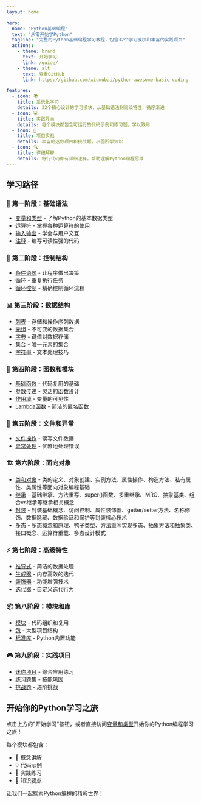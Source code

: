 ```yaml
---
layout: home

hero:
  name: "Python基础编程"
  text: "从零开始学Python"
  tagline: "完整的Python基础编程学习教程，包含32个学习模块和丰富的实践项目"
  actions:
    - theme: brand
      text: 开始学习
      link: /guide/
    - theme: alt
      text: 查看GitHub
      link: https://github.com/xiumubai/python-awesome-basic-coding

features:
  - icon: 📚
    title: 系统化学习
    details: 32个精心设计的学习模块，从基础语法到高级特性，循序渐进
  - icon: 💻
    title: 实践导向
    details: 每个模块都包含可运行的代码示例和练习题，学以致用
  - icon: 🎯
    title: 项目实战
    details: 丰富的迷你项目和挑战题，巩固所学知识
  - icon: 🔍
    title: 详细解释
    details: 每行代码都有详细注释，帮助理解Python编程思维
---
```


## 学习路径

### 🚀 第一阶段：基础语法
- [变量和类型](/guide/01-variables-and-types/) - 了解Python的基本数据类型
- [运算符](/guide/02-operators/) - 掌握各种运算符的使用
- [输入输出](/guide/03-input-output/) - 学会与用户交互
- [注释](/guide/04-comments/) - 编写可读性强的代码

### 🎯 第二阶段：控制结构
- [条件语句](/guide/05-conditions/) - 让程序做出决策
- [循环](/guide/06-loops/) - 重复执行任务
- [循环控制](/guide/07-loop-control/) - 精确控制循环流程

### 📊 第三阶段：数据结构
- [列表](/guide/08-lists/) - 存储和操作序列数据
- [元组](/guide/09-tuples/) - 不可变的数据集合
- [字典](/guide/10-dictionaries/) - 键值对数据存储
- [集合](/guide/11-sets/) - 唯一元素的集合
- [字符串](/guide/12-strings/) - 文本处理技巧

### 🔧 第四阶段：函数和模块
- [基础函数](/guide/13-basic-functions/) - 代码复用的基础
- [参数传递](/guide/14-parameters/) - 灵活的函数设计
- [作用域](/guide/15-scope/) - 变量的可见性
- [Lambda函数](/guide/16-lambda/) - 简洁的匿名函数

### 📁 第五阶段：文件和异常
- [文件操作](/guide/17-file-operations/) - 读写文件数据
- [异常处理](/guide/18-exception-handling/) - 优雅地处理错误

### 🏗️ 第六阶段：面向对象
- [类和对象](/guide/19-classes-objects/) - 类的定义、对象创建、实例方法、属性操作、构造方法、私有属性、类属性等面向对象编程基础
- [继承](/guide/20-inheritance/) - 基础继承、方法重写、super()函数、多重继承、MRO、抽象基类、组合vs继承等继承相关概念
- [封装](/guide/21-encapsulation/) - 封装基础概念、访问控制、属性装饰器、getter/setter方法、名称修饰、数据隐藏、数据验证和保护等封装核心技术
- [多态](/guide/22-polymorphism/) - 多态概念和原理、鸭子类型、方法重写实现多态、抽象方法和抽象类、接口概念、运算符重载、多态设计模式

### ⚡ 第七阶段：高级特性
- [推导式](/guide/23-comprehensions/) - 简洁的数据处理
- [生成器](/guide/24-generators/) - 内存高效的迭代
- [装饰器](/guide/25-decorators/) - 功能增强技术
- [迭代器](/guide/26-iterators/) - 自定义迭代行为

### 📦 第八阶段：模块和库
- [模块](/guide/27-modules/) - 代码组织和复用
- [包](/guide/28-packages/) - 大型项目结构
- [标准库](/guide/29-standard-library/) - Python内置功能

### 🎮 第九阶段：实践项目
- [迷你项目](/guide/30-mini-projects/) - 综合应用练习
- [练习题集](/guide/31-exercises/) - 技能巩固
- [挑战题](/guide/32-challenges/) - 进阶挑战

## 开始你的Python学习之旅

点击上方的"开始学习"按钮，或者直接访问[变量和类型](/guide/01-variables-and-types/)开始你的Python编程学习之旅！

每个模块都包含：
- 📖 概念讲解
- 💡 代码示例
- 🔧 实践练习
- 🎯 知识要点

让我们一起探索Python编程的精彩世界！